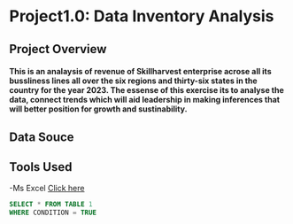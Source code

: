 # Project1.0: Data Inventory Analysis
## Project Overview
#### This is an analaysis of revenue of Skillharvest enterprise acrose all its bussliness lines all over the six regions and thirty-six states in the country for the year 2023. The essense of this exercise its to analyse the data, connect trends which will aid leadership in making inferences that will better position for growth and sustinability.

## Data Souce


## Tools Used
-Ms Excel [Click here](https://www.microsoft.com)


``` SQL
SELECT * FROM TABLE 1
WHERE CONDITION = TRUE
```
